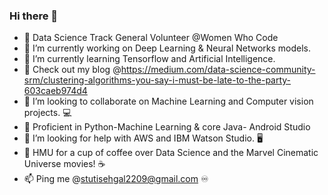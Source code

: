 ### Hi there 👋

- 🔰  Data Science Track General Volunteer @Women Who Code
- 🔭 I’m currently working on Deep Learning & Neural Networks models. 
- 🌱 I’m currently learning Tensorflow and Artificial Intelligence.
- 💨 Check out my blog @https://medium.com/data-science-community-srm/clustering-algorithms-you-say-i-must-be-late-to-the-party-603caeb974d4
- 👯 I’m looking to collaborate on Machine Learning and Computer vision projects. 💻
- 🛄 Proficient in Python-Machine Learning & core Java- Android Studio
- 🤔 I’m looking for help with AWS and IBM Watson Studio. 🖥
- 💬 HMU for a cup of coffee over Data Science and the Marvel Cinematic Universe movies! ☕
- 📫 Ping me @stutisehgal2209@gmail.com ♾

